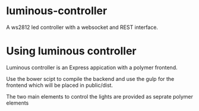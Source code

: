 # luminous-controller

A ws2812 led controller with a websocket and REST interface. 

# Using luminous controller 

Luminous controller is an Express appication with a polymer frontend. 

Use the bower scipt to compile the backend and use the gulp for the frontend which will be placed in public/dist.

The two main elements to control the lights are provided as seprate polymer elements


